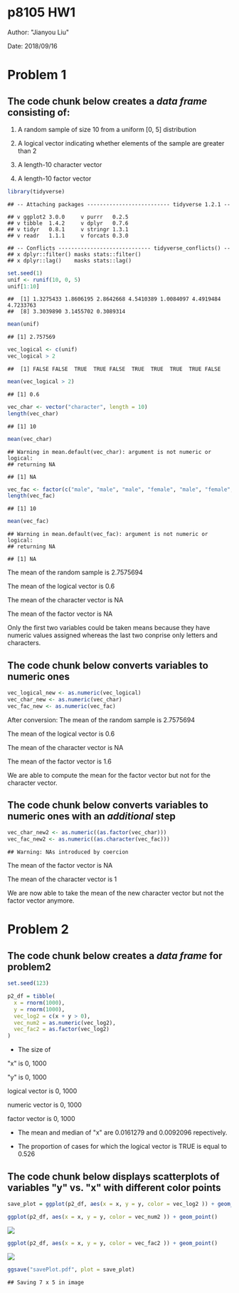 p8105 HW1
================

Author: "Jianyou Liu"

Date: 2018/09/16

Problem 1
=========

The **code chunk** below creates a *data frame* consisting of:
--------------------------------------------------------------

1.  A random sample of size 10 from a uniform \[0, 5\] distribution

2.  A logical vector indicating whether elements of the sample are greater than 2

3.  A length-10 character vector

4.  A length-10 factor vector

``` r
library(tidyverse)
```

    ## -- Attaching packages -------------------------- tidyverse 1.2.1 --

    ## v ggplot2 3.0.0     v purrr   0.2.5
    ## v tibble  1.4.2     v dplyr   0.7.6
    ## v tidyr   0.8.1     v stringr 1.3.1
    ## v readr   1.1.1     v forcats 0.3.0

    ## -- Conflicts ----------------------------- tidyverse_conflicts() --
    ## x dplyr::filter() masks stats::filter()
    ## x dplyr::lag()    masks stats::lag()

``` r
set.seed(1)
unif <- runif(10, 0, 5)
unif[1:10]
```

    ##  [1] 1.3275433 1.8606195 2.8642668 4.5410389 1.0084097 4.4919484 4.7233763
    ##  [8] 3.3039890 3.1455702 0.3089314

``` r
mean(unif)
```

    ## [1] 2.757569

``` r
vec_logical <- c(unif)
vec_logical > 2
```

    ##  [1] FALSE FALSE  TRUE  TRUE FALSE  TRUE  TRUE  TRUE  TRUE FALSE

``` r
mean(vec_logical > 2)
```

    ## [1] 0.6

``` r
vec_char <- vector("character", length = 10)
length(vec_char)
```

    ## [1] 10

``` r
mean(vec_char)
```

    ## Warning in mean.default(vec_char): argument is not numeric or logical:
    ## returning NA

    ## [1] NA

``` r
vec_fac <- factor(c("male", "male", "male", "female", "male", "female", "male", "female", "male", "female"))
length(vec_fac)
```

    ## [1] 10

``` r
mean(vec_fac)
```

    ## Warning in mean.default(vec_fac): argument is not numeric or logical:
    ## returning NA

    ## [1] NA

The mean of the random sample is 2.7575694

The mean of the logical vector is 0.6

The mean of the character vector is NA

The mean of the factor vector is NA

Only the first two variables could be taken means because they have numeric values assigned whereas the last two conprise only letters and characters.

The **code chunk** below converts variables to numeric ones
-----------------------------------------------------------

``` r
vec_logical_new <- as.numeric(vec_logical)
vec_char_new <- as.numeric(vec_char)
vec_fac_new <- as.numeric(vec_fac)
```

After conversion: The mean of the random sample is 2.7575694

The mean of the logical vector is 0.6

The mean of the character vector is NA

The mean of the factor vector is 1.6

We are able to compute the mean for the factor vector but not for the character vector.

The **code chunk** below converts variables to numeric ones with an *additional* step
-------------------------------------------------------------------------------------

``` r
vec_char_new2 <- as.numeric((as.factor(vec_char)))
vec_fac_new2 <- as.numeric((as.character(vec_fac)))
```

    ## Warning: NAs introduced by coercion

The mean of the factor vector is NA

The mean of the character vector is 1

We are now able to take the mean of the new character vector but not the factor vector anymore.

Problem 2
=========

The **code chunk** below creates a *data frame* for problem2
------------------------------------------------------------

``` r
set.seed(123)

p2_df = tibble(
  x = rnorm(1000),
  y = rnorm(1000),
  vec_log2 = c(x + y > 0),
  vec_num2 = as.numeric(vec_log2),
  vec_fac2 = as.factor(vec_log2)
)
```

-   The size of

"x" is 0, 1000

"y" is 0, 1000

logical vector is 0, 1000

numeric vector is 0, 1000

factor vector is 0, 1000

-   The mean and median of "x" are 0.0161279 and 0.0092096 repectively.

-   The proportion of cases for which the logical vector is TRUE is equal to 0.526

The code chunk below displays scatterplots of variables "y" vs. "x" with different color points
-----------------------------------------------------------------------------------------------

``` r
save_plot = ggplot(p2_df, aes(x = x, y = y, color = vec_log2 )) + geom_point()

ggplot(p2_df, aes(x = x, y = y, color = vec_num2 )) + geom_point()
```

![](p8105_hw1_jl5296_files/figure-markdown_github/yx_scatter-1.png)

``` r
ggplot(p2_df, aes(x = x, y = y, color = vec_fac2 )) + geom_point()
```

![](p8105_hw1_jl5296_files/figure-markdown_github/yx_scatter-2.png)

``` r
ggsave("savePlot.pdf", plot = save_plot)
```

    ## Saving 7 x 5 in image
